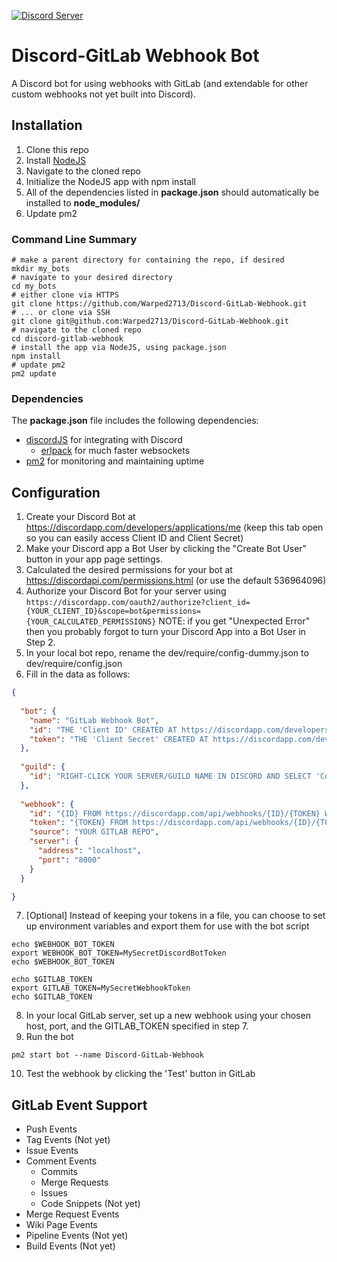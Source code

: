 [![Discord Server](https://discordapp.com/api/guilds/310097366759768065/embed.png)](https://discord.gg/tZWqhWd)

# Discord-GitLab Webhook Bot
A Discord bot for using webhooks with GitLab (and extendable for other custom webhooks not yet built into Discord).

## Installation
1. Clone this repo
2. Install [NodeJS](https://nodejs.org/en/download/)
3. Navigate to the cloned repo
4. Initialize the NodeJS app with npm install
5. All of the dependencies listed in **package.json** should automatically be installed to **node_modules/**
6. Update pm2

### Command Line Summary
```
# make a parent directory for containing the repo, if desired
mkdir my_bots
# navigate to your desired directory
cd my_bots
# either clone via HTTPS
git clone https://github.com/Warped2713/Discord-GitLab-Webhook.git
# ... or clone via SSH
git clone git@github.com:Warped2713/Discord-GitLab-Webhook.git
# navigate to the cloned repo
cd discord-gitlab-webhook
# install the app via NodeJS, using package.json
npm install
# update pm2
pm2 update
```

### Dependencies
The **package.json** file includes the following dependencies:
* [discordJS](https://github.com/hydrabolt/discord.js/) for integrating with Discord
    * [erlpack](https://github.com/hammerandchisel/erlpack) for much faster websockets
* [pm2](http://pm2.keymetrics.io/docs/usage/quick-start/#cheat-sheet) for monitoring and maintaining uptime


## Configuration
1. Create your Discord Bot at https://discordapp.com/developers/applications/me (keep this tab open so you can easily access Client ID and Client Secret)
2. Make your Discord app a Bot User by clicking the "Create Bot User" button in your app page settings.
3. Calculated the desired permissions for your bot at https://discordapi.com/permissions.html (or use the default 536964096)
4. Authorize your Discord Bot for your server using `https://discordapp.com/oauth2/authorize?client_id={YOUR_CLIENT_ID}&scope=bot&permissions={YOUR_CALCULATED_PERMISSIONS}` NOTE: if you get "Unexpected Error" then you probably forgot to turn your Discord App into a Bot User in Step 2.
5. In your local bot repo, rename the dev/require/config-dummy.json to dev/require/config.json
6. Fill in the data as follows:
```json
{
  
  "bot": {
    "name": "GitLab Webhook Bot",
    "id": "THE 'Client ID' CREATED AT https://discordapp.com/developers/applications/me",
    "token": "THE 'Client Secret' CREATED AT https://discordapp.com/developers/applications/me"
  },
  
  "guild": {
    "id": "RIGHT-CLICK YOUR SERVER/GUILD NAME IN DISCORD AND SELECT 'Copy ID' THEN PASTE HERE"
  },
  
  "webhook": {
    "id": "{ID} FROM https://discordapp.com/api/webhooks/{ID}/{TOKEN} WHICH IS GENEREATED WHEN YOU CREATE A WEBHOOK IN DISCORD",
    "token": "{TOKEN} FROM https://discordapp.com/api/webhooks/{ID}/{TOKEN} (USE THIS FOR GITLAB'S SECRET TOKEN BOX)",
    "source": "YOUR GITLAB REPO",
    "server": {
      "address": "localhost",
      "port": "8000"
    }
  }

}

```
7. [Optional] Instead of keeping your tokens in a file, you can choose to set up environment variables and export them for use with the bot script
```
echo $WEBHOOK_BOT_TOKEN
export WEBHOOK_BOT_TOKEN=MySecretDiscordBotToken
echo $WEBHOOK_BOT_TOKEN

echo $GITLAB_TOKEN
export GITLAB_TOKEN=MySecretWebhookToken
echo $GITLAB_TOKEN
```
8. In your local GitLab server, set up a new webhook using your chosen host, port, and the GITLAB_TOKEN specified in step 7.
9. Run the bot
```
pm2 start bot --name Discord-GitLab-Webhook
```
10. Test the webhook by clicking the 'Test' button in GitLab


## GitLab Event Support
* Push Events
* Tag Events (Not yet)
* Issue Events
* Comment Events
    * Commits
    * Merge Requests
    * Issues
    * Code Snippets (Not yet)
* Merge Request Events
* Wiki Page Events
* Pipeline Events (Not yet)
* Build Events (Not yet)
